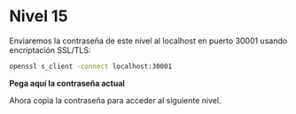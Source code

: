 # Nivel 15

Enviaremos la contraseña de este nivel al localhost en puerto 30001 usando encriptación SSL/TLS:

```bash
openssl s_client -connect localhost:30001
```

**Pega aquí la contraseña actual**

Ahora copia la contraseña para acceder al siguiente nivel.
